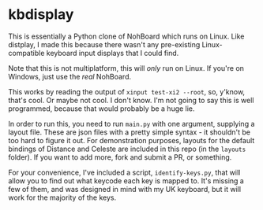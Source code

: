 # kbdisplay
This is essentially a Python clone of NohBoard which runs on Linux.
Like distplay, I made this because there wasn't any pre-existing
Linux-compatible keyboard input displays that I could find.

Note that this is not multiplatform, this will *only* run on Linux.
If you're on Windows, just use the *real* NohBoard.

This works by reading the output of `xinput test-xi2 --root`, so, y'know,
that's cool. Or maybe not cool. I don't know. I'm not going to say this
is well programmed, because that would probably be a huge lie.

In order to run this, you need to run `main.py` with one argument,
supplying a layout file. These are json files with a pretty simple
syntax - it shouldn't be too hard to figure it out. For demonstration
purposes, layouts for the default bindings of Distance and Celeste are
included in this repo (in the `layouts` folder). If you want to add more,
fork and submit a PR, or something.

For your convenience, I've included a script, `identify-keys.py`, that
will allow you to find out what keycode each key is mapped to. It's
missing a few of them, and was designed in mind with my UK keyboard,
but it will work for the majority of the keys.
